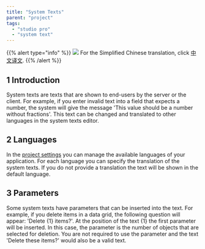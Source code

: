 ```yaml
---
title: "System Texts"
parent: "project"
tags:
  - "studio pro"
  - "system text"
---
```


{{% alert type="info" %}}
<img src="attachments/chinese-translation/china.png" style="display: inline-block; margin: 0" /> For the Simplified Chinese translation, click [中文译文](https://cdn.mendix.tencent-cloud.com/documentation/refguide8/system-texts.pdf).
{{% /alert %}}

## 1 Introduction

System texts are texts that are shown to end-users by the server or the client. For example, if you enter invalid text into a field that expects a number, the system will give the message 'This value should be a number without fractions'. This text can be changed and translated to other languages in the system texts editor.

## 2 Languages

In the [project settings](project-settings) you can manage the available languages of your application. For each language you can specify the translation of the system texts. If you do not provide a translation the text will be shown in the default language.

## 3 Parameters

Some system texts have parameters that can be inserted into the text. For example, if you delete items in a data grid, the following question will appear: 'Delete {1} items?'. At the position of the text {1} the first parameter will be inserted. In this case, the parameter is the number of objects that are selected for deletion. You are not required to use the parameter and the text 'Delete these items?' would also be a valid text.
